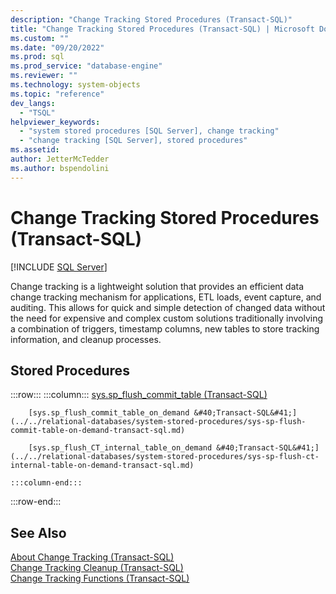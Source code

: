```yaml
---
description: "Change Tracking Stored Procedures (Transact-SQL)"
title: "Change Tracking Stored Procedures (Transact-SQL) | Microsoft Docs"
ms.custom: ""
ms.date: "09/20/2022"
ms.prod: sql
ms.prod_service: "database-engine"
ms.reviewer: ""
ms.technology: system-objects
ms.topic: "reference"
dev_langs: 
  - "TSQL"
helpviewer_keywords: 
  - "system stored procedures [SQL Server], change tracking"
  - "change tracking [SQL Server], stored procedures"
ms.assetid: 
author: JetterMcTedder
ms.author: bspendolini
---
```

# Change Tracking Stored Procedures (Transact-SQL)
[!INCLUDE [SQL Server](../../includes/applies-to-version/sqlserver.md)]

  Change tracking is a lightweight solution that provides an efficient data change tracking mechanism for applications, ETL loads, event capture, and auditing. This allows for quick and simple detection of changed data without the need for expensive and complex custom solutions traditionally involving a combination of triggers, timestamp columns, new tables to store tracking information, and cleanup processes. 

## Stored Procedures 

:::row:::
    :::column:::
        [sys.sp_flush_commit_table &#40;Transact-SQL&#41;](../../relational-databases/system-stored-procedures/sys-sp-flush-commit-table-transact-sql.md)

        [sys.sp_flush_commit_table_on_demand &#40;Transact-SQL&#41;](../../relational-databases/system-stored-procedures/sys-sp-flush-commit-table-on-demand-transact-sql.md)

        [sys.sp_flush_CT_internal_table_on_demand &#40;Transact-SQL&#41;](../../relational-databases/system-stored-procedures/sys-sp-flush-ct-internal-table-on-demand-transact-sql.md)

    :::column-end:::
:::row-end:::

## See Also  
 [About Change Tracking &#40;Transact-SQL&#41;](../../relational-databases/track-changes/about-change-tracking-sql-server.md)  
 [Change Tracking Cleanup &#40;Transact-SQL&#41;](../../relational-databases/track-changes/cleanup-and-troubleshooting-change-tracking-sql-server.md)  
 [Change Tracking Functions &#40;Transact-SQL&#41;](../../relational-databases/system-functions/change-tracking-functions-transact-sql.md)  
